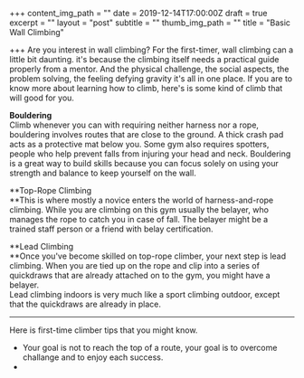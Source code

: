 +++
content_img_path = ""
date = 2019-12-14T17:00:00Z
draft = true
excerpt = ""
layout = "post"
subtitle = ""
thumb_img_path = ""
title = "Basic Wall Climbing"

+++
Are you interest in wall climbing? For the first-timer, wall climbing can a little bit daunting. it's because the climbing itself needs a practical guide properly from a mentor. And the physical challenge, the social aspects, the problem solving, the feeling defying gravity it's all in one place. If you are to know more about learning how to climb, here's is some kind of climb that will good for you.

**Bouldering**  
Climb whenever you can with requiring neither harness nor a rope, bouldering involves routes that are close to the ground. A thick crash pad acts as a protective mat below you. Some gym also requires spotters, people who help prevent falls from injuring your head and neck. Bouldering is a great way to build skills because you can focus solely on using your strength and balance to keep yourself on the wall.

**Top-Rope Climbing  
**This is where mostly a novice enters the world of harness-and-rope climbing. While you are climbing on this gym usually the belayer, who manages the rope to catch you in case of fall. The belayer might be a trained staff person or a friend with belay certification.

**Lead Climbing  
**Once you've become skilled on top-rope climber, your next step is lead climbing. When you are tied up on the rope and clip into a series of quickdraws that are already attached on to the gym, you might have a belayer.  
Lead climbing indoors is very much like a sport climbing outdoor, except that the quickdraws are already in place.

***

Here is first-time climber tips that you might know.

* Your goal is not to reach the top of a route, your goal is to overcome challange and to enjoy each success.
* 